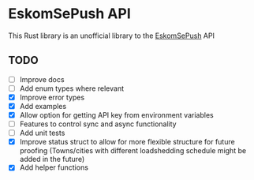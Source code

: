 # EskomSePush API

This Rust library is an unofficial library to the [EskomSePush](https://sepush.co.za) API 

## TODO

- [ ] Improve docs
- [ ] Add enum types where relevant
- [x] Improve error types
- [x] Add examples
- [x] Allow option for getting API key from environment variables
- [ ] Features to control sync and async functionality
- [ ] Add unit tests
- [x] Improve status struct to allow for more flexible structure for future proofing (Towns/cities with different loadshedding schedule might be added in the future)
- [x] Add helper functions
